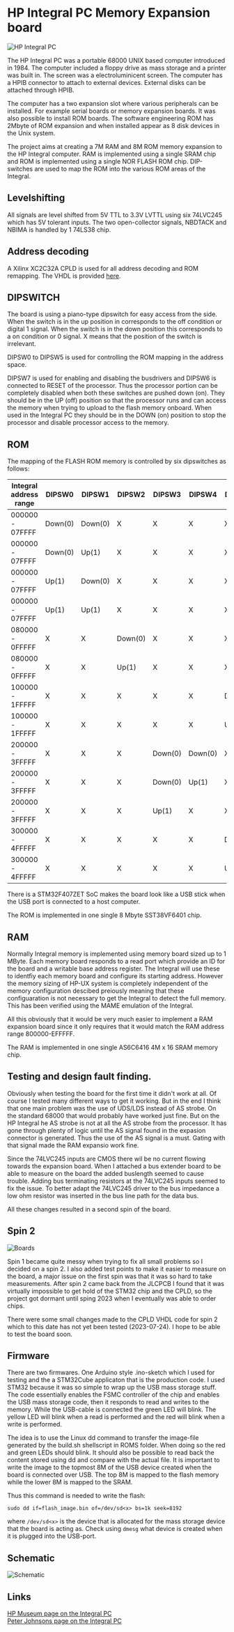 # HP Integral PC Memory Expansion board

![HP Integral PC](https://i.imgur.com/NDTg9vS.jpg)

The HP Integral PC was a portable 68000 UNIX based computer introduced in 1984. The computer included a floppy drive as mass storage and a printer was built in. The screen was a electroluminicent screen. The computer has a HPIB connector to attach to external devices. External disks can be attached through HPIB.

The computer has a two expansion slot where various peripherals can be installed. For example serial boards or memory expansion boards. It was also possible to install ROM boards. The software engineering ROM has 2Mbyte of ROM expansion and when installed appear as 8 disk devices in the Unix system.

The project aims at creating a 7M RAM and 8M ROM memory expansion to the HP Integral computer. RAM is implemented using a single SRAM chip and ROM is implemented using a single NOR FLASH ROM chip. DIP-switches are used to map the ROM into the various ROM areas of the Integral.

## Levelshifting

All signals are level shifted from 5V TTL to 3.3V LVTTL using six 74LVC245 which has 5V tolerant inputs. The two open-collector signals, NBDTACK and NBIMA is handled by 1 74LS38 chip.

## Address decoding

A Xilinx XC2C32A CPLD is used for all address decoding and ROM remapping. The VHDL is provided [here](https://raw.githubusercontent.com/MattisLind/IPCMemoryExpansion/main/XILINX/IntegralMemExp/main.vhd).

## DIPSWITCH

The board is using a piano-type dipswitch for easy access from the side. When the switch is in the up position in corresponds to the off condition or digital 1 signal. When the switch is in the down position this corresponds to a on condition or 0 signal. X means that the position of the switch is irrelevant.

DIPSW0 to DIPSW5 is used for controlling the ROM mapping in the address space.

DIPSW7 is used for enabling and disabling the busdrivers and DIPSW6 is connected to RESET of the processor. Thus the processor portion can be completely disabled when both these switches are pushed down (on). They should be in the UP (off) position so that the processor runs and can access the memory when trying to upload to the flash memory onboard. When used in the Integral PC they should be in the DOWN (on) position to stop the processor and disable processor access to the memory.

## ROM
The mapping of the FLASH ROM memory is controlled by six dipswitches as follows:

| Integral address range | DIPSW0 | DIPSW1 | DIPSW2 | DIPSW3 | DIPSW4 | DIPSW5 | Flash memory range | Used for |
|------------------------|--------|--------|--------|--------|--------|--------|--------------------|----------|
| 000000 - 07FFFF        |   Down(0)    |   Down(0)    |   X    |   X    |   X    |   X    |  000000-07FFFF     | SYS V ROM|
| 000000 - 07FFFF        |   Down(0)    |   Up(1)    |   X    |   X    |   X    |   X    |  080000-0FFFFF     | DiagA ROM|
| 000000 - 07FFFF        |   Up(1)    |   Down(0)    |   X    |   X    |   X    |   X    |  100000-17FFFF     | DiagB ROM|
| 000000 - 07FFFF        |   Up(1)    |   Up(1)    |   X    |   X    |   X    |   X    |  NONE    | Internal ROM used |
| 080000 - 0FFFFF        |   X    |   X    |   Down(0)    |   X    |   X    |   X    |  NONE     | NONE |
| 080000 - 0FFFFF        |   X    |   X    |   Up(1)    |   X    |   X    |   X    |  180000-1FFFFF     | BASIC ROM |
| 100000 - 1FFFFF        |   X    |   X    |   X    |   X    |   X    |   Down(0)    |  NONE              |           |
| 100000 - 1FFFFF        |   X    |   X    |   X    |   X    |   X    |   Up(1)    |  600000-6FFFFF     | AUX ROM 3|
| 200000 - 3FFFFF        |   X    |   X    |   X    |   Down(0)    |   Down(0)    |   X    |  200000-3FFFFF     | SE ROM |
| 200000 - 3FFFFF        |   X    |   X    |   X    |   Down(0)    |   Up(1)    |   X    |  400000-5FFFFF     | AUX ROM 1|
| 200000 - 3FFFFF        |   X    |   X    |   X    |   Up(1)    |   X    |   X    |  NONE     | NONE |
| 300000 - 4FFFFF        |   X    |   X    |   X    |   X    |   X    |   Down(0)    |  NONE     | NONE |
| 300000 - 4FFFFF        |   X    |   X    |   X    |   X    |   X    |   Up(1)    |  700000-7FFFFF     | AUX ROM 2 |

There is a STM32F407ZET SoC makes the board look like a USB stick when the USB port is connected to a host computer. 

The ROM is implemented in one single 8 Mbyte SST38VF6401 chip.

## RAM

Normally Integral memory is implemented using memory board sized up to 1 MByte. Each memory board responds to a read port which provide an ID for the board and a writable base address register. The Integral will use these to identfiy each memory board and configure its starting address. However the memory sizing of HP-UX system is completely independent of the memory configuration descibed preiously meaning that these configuaration is not necessary to get the Integral to detect the full memory. This has been verified using the MAME emulation of the Integral.

All this obviously that it would be very much easier to implement a RAM expansion board since it only requires that it would match the RAM address range 800000-EFFFFF.

The RAM is implemented in one single AS6C6416 4M x 16 SRAM memory chip. 



## Testing and design fault finding.

Obviously when testing the board for the first time it didn't work at all. Of course I tested many different ways to get it working. But in the end I think that one main problem was the use of UDS/LDS instead of AS strobe. On the standard 68000 that would probably have worked just fine. But on the HP Integral he AS strobe is not at all the AS strobe from the processor. It has gone through plenty of logic until the AS signal found in the expasion connector is generated. Thus the use of the AS signal is a must. Gating with that signal made the RAM expansio work fine.

Since the 74LVC245 inputs are CMOS there wil be no current flowing towards the expansion board. When I attached a bus extender board to be able to measure on the board the added buslength seemed to cause trouble. Adding bus terminating resistors at the 74LVC245 inputs seemed to fix the issue. To better adapt the 74LVC245 driver to the bus impedance a low ohm resistor was inserted in the bus line path for the data bus.

All these changes resulted in a second spin of the board.

## Spin 2

![Boards](https://github.com/MattisLind/IPCMemoryExpansion/blob/main/IPC-ExpMemory.jpeg)

Spin 1 became quite messy when trying to fix all small problems so I decided on a spin 2. I also added test points to make it easier to measure on the board, a major issue on the first spin was that it was so hard to take measurements. After spin 2 came back from the JLCPCB I found that it was virtually impossible to get hold of the STM32 chip and the CPLD, so the project got dormant until sping 2023 when I eventually was able to order chips.

There were some small changes made to the CPLD VHDL code for spin 2 which to this date has not yet been tested (2023-07-24). I hope to be able to test the board soon.

## Firmware

There are two firmwares. One Arduino style .ino-sketch which I used for testing and the a STM32Cube applicaton that is the production code. I used STM32 because it was so simple to wrap up the USB mass storage stuff. The code essentially enables the FSMC controller of the chip and enables the USB mass storage code, then it responds to read and writes to the memory. While the USB-cable is connected the green LED will blink. The yellow LED will blink when a read is performed and the red will blink when a write is performed.

The idea is to use the Linux dd command to transfer the image-file generated by the build.sh shellscript in ROMS folder. When doing so the red and green LEDs should blink. It should also be possible to read back the content stored using dd and compare with the actual file. It is important to write the image to the topmost 8M of the USB device created when the board is connected over USB. The top 8M is mapped to the flash memory while the lower 8M is mapped to the SRAM.

Thus this command is needed to write the flash:

```
sudo dd if=flash_image.bin of=/dev/sd<x> bs=1k seek=8192
```
where ```/dev/sd<x>``` is the device that is allocated for the mass storage device that the board is acting as. Check using ```dmesg``` what device is created when it is plugged into the USB-port.


## Schematic 

![Schematic](https://raw.githubusercontent.com/MattisLind/IPCMemoryExpansion/main/IPCMemoryExpansionBoard/IPCMemoryExpansionBoard.png)

## Links

[HP Museum page on the Integral PC](http://www.hpmuseum.net/display_item.php?hw=122)
<BR>[Peter Johnsons page on the Integral PC](http://www.coho.org/~pete/IPC/integral.html)

